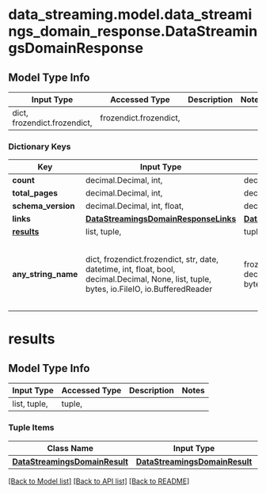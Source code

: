 # data_streaming.model.data_streamings_domain_response.DataStreamingsDomainResponse

## Model Type Info
Input Type | Accessed Type | Description | Notes
------------ | ------------- | ------------- | -------------
dict, frozendict.frozendict,  | frozendict.frozendict,  |  | 

### Dictionary Keys
Key | Input Type | Accessed Type | Description | Notes
------------ | ------------- | ------------- | ------------- | -------------
**count** | decimal.Decimal, int,  | decimal.Decimal,  |  | [optional] 
**total_pages** | decimal.Decimal, int,  | decimal.Decimal,  |  | [optional] 
**schema_version** | decimal.Decimal, int, float,  | decimal.Decimal,  |  | [optional] 
**links** | [**DataStreamingsDomainResponseLinks**](DataStreamingsDomainResponseLinks.md) | [**DataStreamingsDomainResponseLinks**](DataStreamingsDomainResponseLinks.md) |  | [optional] 
**[results](#results)** | list, tuple,  | tuple,  |  | [optional] 
**any_string_name** | dict, frozendict.frozendict, str, date, datetime, int, float, bool, decimal.Decimal, None, list, tuple, bytes, io.FileIO, io.BufferedReader | frozendict.frozendict, str, BoolClass, decimal.Decimal, NoneClass, tuple, bytes, FileIO | any string name can be used but the value must be the correct type | [optional]

# results

## Model Type Info
Input Type | Accessed Type | Description | Notes
------------ | ------------- | ------------- | -------------
list, tuple,  | tuple,  |  | 

### Tuple Items
Class Name | Input Type | Accessed Type | Description | Notes
------------- | ------------- | ------------- | ------------- | -------------
[**DataStreamingsDomainResult**](DataStreamingsDomainResult.md) | [**DataStreamingsDomainResult**](DataStreamingsDomainResult.md) | [**DataStreamingsDomainResult**](DataStreamingsDomainResult.md) |  | 

[[Back to Model list]](../../README.md#documentation-for-models) [[Back to API list]](../../README.md#documentation-for-api-endpoints) [[Back to README]](../../README.md)

